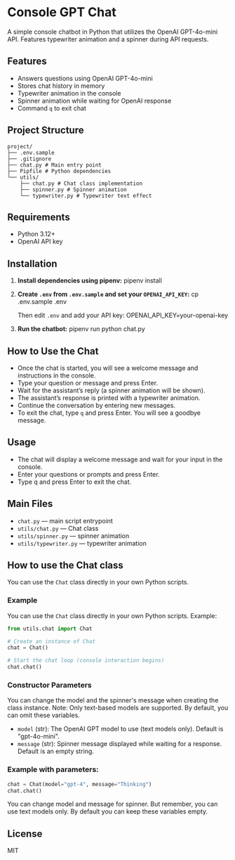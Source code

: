 # Console GPT Chat

A simple console chatbot in Python that utilizes the OpenAI GPT-4o-mini API. Features typewriter animation and a spinner during API requests.

## Features

- Answers questions using OpenAI GPT-4o-mini
- Stores chat history in memory
- Typewriter animation in the console
- Spinner animation while waiting for OpenAI response
- Command `q` to exit chat

## Project Structure

```
project/
├── .env.sample
├── .gitignore
├── chat.py # Main entry point
├── Pipfile # Python dependencies
└── utils/
    ├── chat.py # Chat class implementation
    ├── spinner.py # Spinner animation
    └── typewriter.py # Typewriter text effect
```

## Requirements

- Python 3.12+
- OpenAI API key

## Installation

1. **Install dependencies using pipenv:**
   pipenv install

2. **Create `.env` from `.env.sample` and set your `OPENAI_API_KEY`:**
   cp .env.sample .env

   Then edit `.env` and add your API key:
   OPENAI_API_KEY=your-openai-key

3. **Run the chatbot:**
   pipenv run python chat.py

## How to Use the Chat

- Once the chat is started, you will see a welcome message and instructions in the console.
- Type your question or message and press Enter.
- Wait for the assistant’s reply (a spinner animation will be shown).
- The assistant’s response is printed with a typewriter animation.
- Continue the conversation by entering new messages.
- To exit the chat, type `q` and press Enter. You will see a goodbye message.

## Usage

- The chat will display a welcome message and wait for your input in the console.
- Enter your questions or prompts and press Enter.
- Type q and press Enter to exit the chat.

## Main Files

- `chat.py` — main script entrypoint
- `utils/chat.py` — Chat class
- `utils/spinner.py` — spinner animation
- `utils/typewriter.py` — typewriter animation

## How to use the Chat class

You can use the `Chat` class directly in your own Python scripts.

### Example

You can use the `Chat` class directly in your own Python scripts. Example:

```python
from utils.chat import Chat

# Create an instance of Chat
chat = Chat()

# Start the chat loop (console interaction begins)
chat.chat()
```

### Constructor Parameters

You can change the model and the spinner's message when creating the class instance.
Note: Only text-based models are supported. By default, you can omit these variables.

- `model` (str): The OpenAI GPT model to use (text models only). Default is "gpt-4o-mini".
- `message` (str): Spinner message displayed while waiting for a response. Default is an empty string.

### Example with parameters:

```python
chat = Chat(model="gpt-4", message="Thinking")
chat.chat()
```

You can change model and message for spinner. But remember, you can use text models only. By default you can keep these variables empty.

## License

MIT
